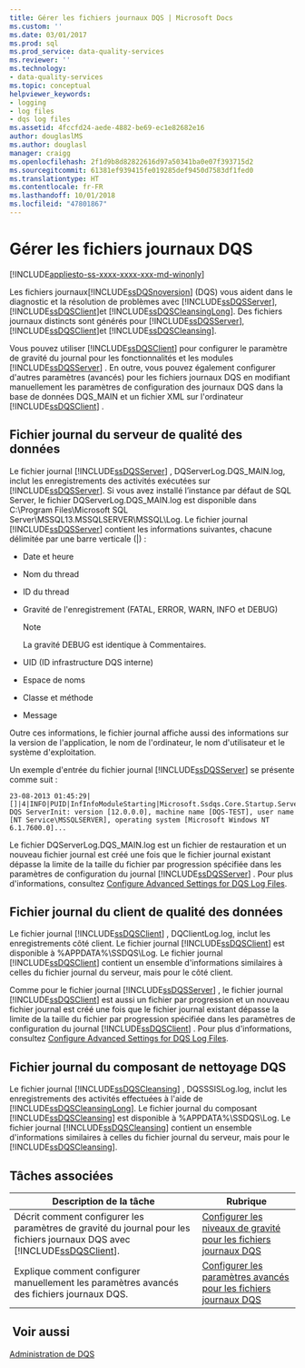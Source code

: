 ```yaml
---
title: Gérer les fichiers journaux DQS | Microsoft Docs
ms.custom: ''
ms.date: 03/01/2017
ms.prod: sql
ms.prod_service: data-quality-services
ms.reviewer: ''
ms.technology:
- data-quality-services
ms.topic: conceptual
helpviewer_keywords:
- logging
- log files
- dqs log files
ms.assetid: 4fccfd24-aede-4882-be69-ec1e82682e16
author: douglaslMS
ms.author: douglasl
manager: craigg
ms.openlocfilehash: 2f1d9b8d82822616d97a50341ba0e07f393715d2
ms.sourcegitcommit: 61381ef939415fe019285def9450d7583df1fed0
ms.translationtype: HT
ms.contentlocale: fr-FR
ms.lasthandoff: 10/01/2018
ms.locfileid: "47801867"
---
```

# <a name="manage-dqs-log-files"></a>Gérer les fichiers journaux DQS

[!INCLUDE[appliesto-ss-xxxx-xxxx-xxx-md-winonly](../includes/appliesto-ss-xxxx-xxxx-xxx-md-winonly.md)]

  Les fichiers journaux[!INCLUDE[ssDQSnoversion](../includes/ssdqsnoversion-md.md)] (DQS) vous aident dans le diagnostic et la résolution de problèmes avec [!INCLUDE[ssDQSServer](../includes/ssdqsserver-md.md)], [!INCLUDE[ssDQSClient](../includes/ssdqsclient-md.md)]et [!INCLUDE[ssDQSCleansingLong](../includes/ssdqscleansinglong-md.md)]. Des fichiers journaux distincts sont générés pour [!INCLUDE[ssDQSServer](../includes/ssdqsserver-md.md)], [!INCLUDE[ssDQSClient](../includes/ssdqsclient-md.md)]et [!INCLUDE[ssDQSCleansing](../includes/ssdqscleansing-md.md)].  
  
 Vous pouvez utiliser [!INCLUDE[ssDQSClient](../includes/ssdqsclient-md.md)] pour configurer le paramètre de gravité du journal pour les fonctionnalités et les modules [!INCLUDE[ssDQSServer](../includes/ssdqsserver-md.md)] . En outre, vous pouvez également configurer d'autres paramètres (avancés) pour les fichiers journaux DQS en modifiant manuellement les paramètres de configuration des journaux DQS dans la base de données DQS_MAIN et un fichier XML sur l'ordinateur [!INCLUDE[ssDQSClient](../includes/ssdqsclient-md.md)] .  
  
##  <a name="DQSServer"></a> Fichier journal du serveur de qualité des données  
 Le fichier journal [!INCLUDE[ssDQSServer](../includes/ssdqsserver-md.md)] , DQServerLog.DQS_MAIN.log, inclut les enregistrements des activités exécutées sur [!INCLUDE[ssDQSServer](../includes/ssdqsserver-md.md)]. Si vous avez installé l’instance par défaut de SQL Server, le fichier DQServerLog.DQS_MAIN.log est disponible dans C:\Program Files\Microsoft SQL Server\MSSQL13.MSSQLSERVER\MSSQL\Log. Le fichier journal [!INCLUDE[ssDQSServer](../includes/ssdqsserver-md.md)] contient les informations suivantes, chacune délimitée par une barre verticale (|) :  
  
-   Date et heure  
  
-   Nom du thread  
  
-   ID du thread  
  
-   Gravité de l'enregistrement (FATAL, ERROR, WARN, INFO et DEBUG)  
  
    > [!NOTE]  
    >  La gravité DEBUG est identique à Commentaires.  
  
-   UID (ID infrastructure DQS interne)  
  
-   Espace de noms  
  
-   Classe et méthode  
  
-   Message  
  
 Outre ces informations, le fichier journal affiche aussi des informations sur la version de l'application, le nom de l'ordinateur, le nom d'utilisateur et le système d'exploitation.  
  
 Un exemple d'entrée du fichier journal [!INCLUDE[ssDQSServer](../includes/ssdqsserver-md.md)] se présente comme suit :  
  
```  
23-08-2013 01:45:29|[]|4|INFO|PUID|InfInfoModuleStarting|Microsoft.Ssdqs.Core.Startup.ServerInit|Starting DQS ServerInit: version [12.0.0.0], machine name [DQS-TEST], user name [NT Service\MSSQLSERVER], operating system [Microsoft Windows NT 6.1.7600.0]...  
```  
  
 Le fichier DQServerLog.DQS_MAIN.log est un fichier de restauration et un nouveau fichier journal est créé une fois que le fichier journal existant dépasse la limite de la taille du fichier par progression spécifiée dans les paramètres de configuration du journal [!INCLUDE[ssDQSServer](../includes/ssdqsserver-md.md)] . Pour plus d'informations, consultez [Configure Advanced Settings for DQS Log Files](../data-quality-services/configure-advanced-settings-for-dqs-log-files.md).  
  
##  <a name="DQSClient"></a> Fichier journal du client de qualité des données  
 Le fichier journal [!INCLUDE[ssDQSClient](../includes/ssdqsclient-md.md)] , DQClientLog.log, inclut les enregistrements côté client. Le fichier journal [!INCLUDE[ssDQSClient](../includes/ssdqsclient-md.md)] est disponible à %APPDATA%\SSDQS\Log. Le fichier journal [!INCLUDE[ssDQSClient](../includes/ssdqsclient-md.md)] contient un ensemble d'informations similaires à celles du fichier journal du serveur, mais pour le côté client.  
  
 Comme pour le fichier journal [!INCLUDE[ssDQSServer](../includes/ssdqsserver-md.md)] , le fichier journal [!INCLUDE[ssDQSClient](../includes/ssdqsclient-md.md)] est aussi un fichier par progression et un nouveau fichier journal est créé une fois que le fichier journal existant dépasse la limite de la taille du fichier par progression spécifiée dans les paramètres de configuration du journal [!INCLUDE[ssDQSClient](../includes/ssdqsclient-md.md)] . Pour plus d'informations, consultez [Configure Advanced Settings for DQS Log Files](../data-quality-services/configure-advanced-settings-for-dqs-log-files.md).  
  
##  <a name="DQSCleansing"></a> Fichier journal du composant de nettoyage DQS  
 Le fichier journal [!INCLUDE[ssDQSCleansing](../includes/ssdqscleansing-md.md)] , DQSSSISLog.log, inclut les enregistrements des activités effectuées à l'aide de [!INCLUDE[ssDQSCleansingLong](../includes/ssdqscleansinglong-md.md)]. Le fichier journal du composant [!INCLUDE[ssDQSCleansing](../includes/ssdqscleansing-md.md)] est disponible à %APPDATA%\SSDQS\Log. Le fichier journal [!INCLUDE[ssDQSCleansing](../includes/ssdqscleansing-md.md)] contient un ensemble d'informations similaires à celles du fichier journal du serveur, mais pour le [!INCLUDE[ssDQSCleansing](../includes/ssdqscleansing-md.md)].  
  
##  <a name="RT"></a> Tâches associées  
  
|Description de la tâche|Rubrique|  
|----------------------|-----------|  
|Décrit comment configurer les paramètres de gravité du journal pour les fichiers journaux DQS avec [!INCLUDE[ssDQSClient](../includes/ssdqsclient-md.md)].|[Configurer les niveaux de gravité pour les fichiers journaux DQS](../data-quality-services/configure-severity-levels-for-dqs-log-files.md)|  
|Explique comment configurer manuellement les paramètres avancés des fichiers journaux DQS.|[Configurer les paramètres avancés pour les fichiers journaux DQS](../data-quality-services/configure-advanced-settings-for-dqs-log-files.md)|  
  
## <a name="see-also"></a> Voir aussi  
 [Administration de DQS](../data-quality-services/dqs-administration.md)  
  
  
